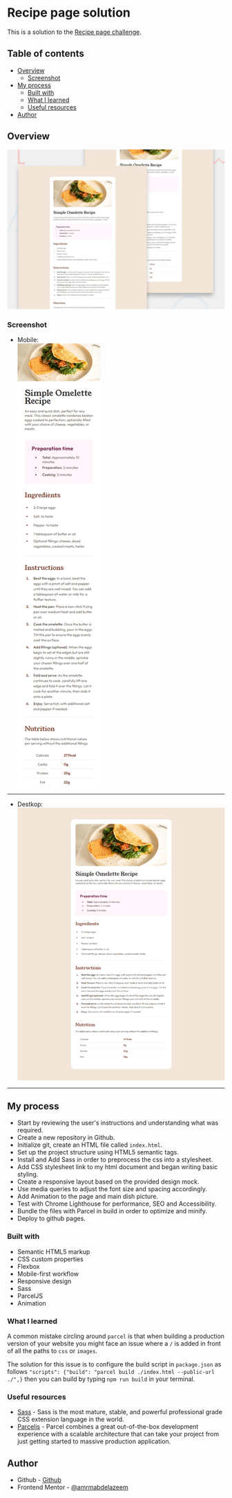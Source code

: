 # Recipe page solution

This is a solution to the [Recipe page challenge](https://www.frontendmentor.io/challenges/recipe-page-KiTsR8QQKm).

## Table of contents

- [Overview](#overview)
  - [Screenshot](#screenshot)
- [My process](#my-process)
  - [Built with](#built-with)
  - [What I learned](#what-i-learned)
  - [Useful resources](#useful-resources)
- [Author](#author)

## Overview

![Design preview for the Recipe page](./design/desktop-preview.jpg)


### Screenshot
- Mobile:<br/>
![Mobile View](assets/screenshots/mobile.png)
<hr/>

- Destkop:
![Desktop View](assets/screenshots/desktop.png)
<hr/>


## My process

- Start by reviewing the user's instructions and understanding what was required.
- Create a new repository in Github.
- Initialize git, create an HTML file called `index.html`.
- Set up the project structure using HTML5 semantic tags.
- Install and Add Sass in order to preprocess the css into a stylesheet.
- Add CSS stylesheet link to my html document and began writing basic styling.
- Create a responsive layout based on the provided design mock.
- Use media queries to adjust the font size and spacing accordingly.
- Add Animation to the page and main dish picture.
- Test with Chrome Lighthouse for performance, SEO and Accessibility.
- Bundle the files with Parcel in build in order to optimize and minify.
- Deploy to github pages.

### Built with

- Semantic HTML5 markup
- CSS custom properties
- Flexbox
- Mobile-first workflow
- Responsive design
- Sass
- ParcelJS
- Animation

### What I learned

A common mistake circling around `parcel` is that when building  a production version of your website you might face an issue where a `/` is added 
in front of all the paths to `css` or `images`.

The solution for this issue is to configure the build script in `package.json` as follows  `"scripts": {"build": "parcel build ./index.html --public-url ./",}`
then you can build by typing  `npm run build` in your terminal.

### Useful resources

- [Sass](https://sass-lang.com/) - Sass is the most mature, stable, and powerful professional grade CSS extension language in the world.
- [Parceljs](https://parceljs.org/) - Parcel combines a great out-of-the-box development experience with a scalable architecture that can take your project from just getting started to massive production application.

## Author

- Github - [Github](https://github.com/amrmabdelazeem)
- Frontend Mentor - [@amrmabdelazeem](https://www.frontendmentor.io/profile/amrmabdelazeem)
